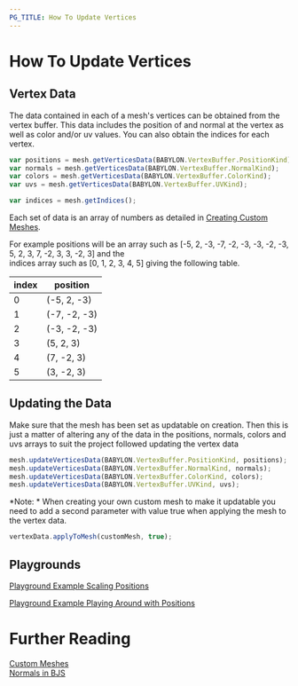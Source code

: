```yaml
---
PG_TITLE: How To Update Vertices
---
```


# How To Update Vertices

## Vertex Data

The data contained in each of a mesh's vertices can be obtained from the vertex buffer. This data includes the position of and normal at the vertex 
as well as color and/or uv values. You can also obtain the indices for each vertex. 

```javascript
var positions = mesh.getVerticesData(BABYLON.VertexBuffer.PositionKind);
var normals = mesh.getVerticesData(BABYLON.VertexBuffer.NormalKind);
var colors = mesh.getVerticesData(BABYLON.VertexBuffer.ColorKind);
var uvs = mesh.getVerticesData(BABYLON.VertexBuffer.UVKind);

var indices = mesh.getIndices();
```
Each set of data is an array of numbers as detailed in [Creating Custom Meshes](/how_to/Custom.html). 

For example positions will be an array such as [-5, 2, -3, -7, -2, -3, -3, -2, -3, 5, 2, 3, 7, -2, 3, 3, -2, 3] and the  
indices array such as [0, 1, 2, 3, 4, 5] giving the following table.

index|position
-----|----
0| (-5, 2, -3)
1| (-7, -2, -3)
2| (-3, -2, -3)
3| (5, 2, 3)
4| (7, -2, 3)
5| (3, -2, 3)

## Updating the Data

Make sure that the mesh has been set as updatable on creation. Then this is just a matter of altering any of the data in the positions, normals, colors and uvs arrays to suit the project followed updating the vertex data 

```javascript
mesh.updateVerticesData(BABYLON.VertexBuffer.PositionKind, positions);
mesh.updateVerticesData(BABYLON.VertexBuffer.NormalKind, normals);
mesh.updateVerticesData(BABYLON.VertexBuffer.ColorKind, colors);
mesh.updateVerticesData(BABYLON.VertexBuffer.UVKind, uvs);
```

*Note: * When creating your own custom mesh to make it updatable you need to add a second parameter with value true when applying the mesh to  the vertex data.

```javascript
vertexData.applyToMesh(customMesh, true);
```

## Playgrounds

[Playground Example Scaling Positions](http://www.babylonjs-playground.com/#VE6GP#4)

[Playground Example Playing Around with Positions](http://www.babylonjs-playground.com/#VE6GP#2)


# Further Reading

[Custom Meshes](/how_to/Custom.html)  
[Normals in BJS](/resources/Normals)

